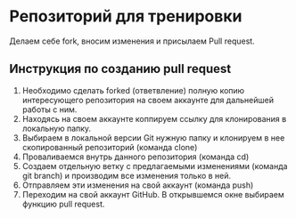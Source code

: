 # Репозиторий для тренировки

Делаем себе fork, вносим изменения и присылаем Pull request.

## Инструкция по созданию pull request

1. Необходимо сделать forked (ответвление) полную копию интересующего репозитория на своем аккаунте для дальнейшей работы с ним.
2. Находясь на своем аккаунте коппируем ссылку для клонирования в локальную папку.
3. Выбираем в локальной версии Git нужную папку и клонируем в нее скопированный репозиторий (команда clone)
4. Проваливаемся внутрь данного репозитория (команда cd)
5. Создаем отдельную ветку с предлагаемыми изменениями (команда git branch) и производим все изменения только в ней.
6. Отправляем эти изменения на свой аккаунт (команда push)
7. Переходим на свой аккаунт GitHub. В открывшемся окне выбираем функцию pull request.